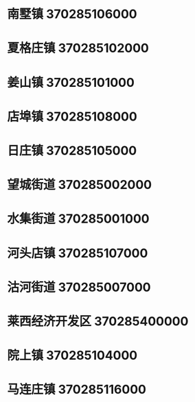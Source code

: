 # 南墅镇 370285106000
# 夏格庄镇 370285102000
# 姜山镇 370285101000
# 店埠镇 370285108000
# 日庄镇 370285105000
# 望城街道 370285002000
# 水集街道 370285001000
# 河头店镇 370285107000
# 沽河街道 370285007000
# 莱西经济开发区 370285400000
# 院上镇 370285104000
# 马连庄镇 370285116000
